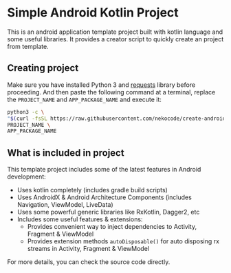 # Simple Android Kotlin Project

This is an android application template project built with kotlin language and some useful libraries. It provides a creator script to quickly create an project from template.

## Creating project

Make sure you have installed Python 3 and [requests](https://pypi.org/project/requests/) library before proceeding. And then paste the following command at a terminal, replace the `PROJECT_NAME` and `APP_PACKAGE_NAME` and execute it:

```sh
python3 -c \
"$(curl -fsSL https://raw.githubusercontent.com/nekocode/create-android-kotlin-app/master/create-android-kotlin-app.py)" \
PROJECT_NAME \
APP_PACKAGE_NAME
```

## What is included in project

This template project includes some of the latest features in Android development:

- Uses kotlin completely (includes gradle build scripts)
- Uses AndroidX & Android Architecture Components (includes Navigation, ViewModel, LiveData)
- Uses some powerful generic libraries like RxKotlin, Dagger2, etc
- Includes some useful features & extensions:
  - Provides convenient way to inject dependencies to Activity, Fragment & ViewModel
  - Provides extension methods `autoDisposable()` for auto disposing rx streams in Activity, Fragment & ViewModel

For more details, you can check the source code directly.

